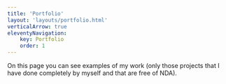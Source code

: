 ```yaml
---
title: 'Portfolio'
layout: 'layouts/portfolio.html'
verticalArrow: true
eleventyNavigation:
    key: Portfolio
    order: 1
---
```


On this page you can see examples of my work (only those projects that I have done completely by myself and that are free of NDA).
